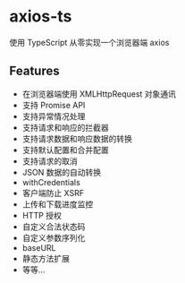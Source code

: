 # axios-ts

使用 TypeScript 从零实现一个浏览器端 axios

## Features

- 在浏览器端使用 XMLHttpRequest 对象通讯
- 支持 Promise API
- 支持异常情况处理
- 支持请求和响应的拦截器
- 支持请求数据和响应数据的转换
- 支持默认配置和合并配置
- 支持请求的取消
- JSON 数据的自动转换
- withCredentials
- 客户端防止 XSRF
- 上传和下载进度监控
- HTTP 授权
- 自定义合法状态码
- 自定义参数序列化
- baseURL
- 静态方法扩展
- 等等...
